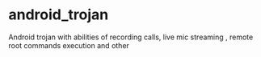 # android_trojan
Android trojan with abilities of recording calls, live mic streaming , remote root commands execution and other

